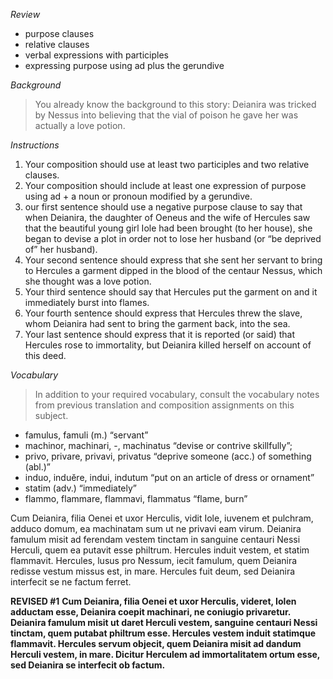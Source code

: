 *Review*
- purpose clauses
- relative clauses
- verbal expressions with participles
- expressing purpose using ad plus the gerundive

*Background*
> You already know the background to this story: Deianira was tricked by Nessus into believing that the vial of poison he gave her was actually a love potion.

*Instructions*
1. Your composition should use at least two participles and two relative clauses.
2. Your composition should include at least one expression of purpose using ad + a noun or pronoun modified by a gerundive.
3. our first sentence should use a negative purpose clause to say that when Deianira, the daughter of Oeneus and the wife of Hercules saw that the beautiful young girl Iole had been brought (to her house), she began to devise a plot in order not to lose her husband (or “be deprived of” her husband).
4. Your second sentence should express that she sent her servant to bring to Hercules a garment dipped in the blood of the centaur Nessus, which she thought was a love potion.
5. Your third sentence should say that Hercules put the garment on and it immediately burst into flames.
6. Your fourth sentence should express that Hercules threw the slave, whom Deianira had sent to bring the garment back, into the sea.
7. Your last sentence should express that it is reported (or said) that Hercules rose to immortality, but Deianira killed herself on account of this deed.

*Vocabulary*
> In addition to your required vocabulary, consult the vocabulary notes from previous translation and composition assignments on this subject.

- famulus, famuli (m.) “servant”
- machinor, machinari, -, machinatus “devise or contrive skillfully”;
- privo, privare, privavi, privatus “deprive someone (acc.) of something (abl.)”
- induo, induĕre, indui, indutum “put on an article of dress or ornament”
- statim (adv.) “immediately”
- flammo, flammare, flammavi, flammatus “flame, burn”

Cum Deianira, filia Oenei et uxor Herculis, vidit Iole, iuvenem et pulchram, adduco domum, ea machinatam sum ut ne privavi eam virum. Deianira famulum misit ad ferendam vestem tinctam in sanguine centauri Nessi Herculi, quem ea putavit esse philtrum. Hercules induit vestem, et statim flammavit. Hercules, lusus pro Nessum, iecit famulum, quem Deianira redisse vestum missus est, in mare. Hercules fuit deum, sed Deianira interfecit se ne factum ferret.   

**REVISED #1**
**Cum Deianira, filia Oenei et uxor Herculis, videret, Iolen adductam esse, Deianira coepit machinari, ne coniugio privaretur. 
Deianira famulum misit ut daret Herculi vestem, sanguine centauri Nessi tinctam, quem putabat philtrum esse. 
Hercules vestem induit statimque flammavit.
Hercules servum objecit, quem Deianira misit ad dandum Herculi vestem, in mare. 
Dicitur Herculem ad immortalitatem ortum esse, sed Deianira se interfecit ob factum.**
